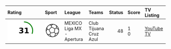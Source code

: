 | Rating                                                                                                                                 | Sport                                                                                                        | League                       | Teams                     |   Status | Score   | TV Listing                                                                      |
|:---------------------------------------------------------------------------------------------------------------------------------------|:-------------------------------------------------------------------------------------------------------------|:-----------------------------|:--------------------------|---------:|:--------|:--------------------------------------------------------------------------------|
| <img src="https://raw.githubusercontent.com/BlakeDuncan25/Donut-SVG-Ratings/bac4e4a278175106499642192132b1786a9aec38/31.svg" alt="31"> | <img src="https://raw.githubusercontent.com/BlakeDuncan25/Donut-SVG-Ratings/master/soccer.png" alt="Soccer"> | MEXICO<br>Liga MX - Apertura | Club Tijuana<br>Cruz Azul |       48 | 1<br>0  | <a href="https://tv.youtube.com/browse/UCXyaZYAYAU1MQx1N37IbqAA">YouTube TV</a> |